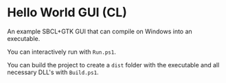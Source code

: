 # Hello World GUI (CL)

An example SBCL+GTK GUI that can compile on Windows into an executable.

You can interactively run with `Run.ps1`.

You can build the project to create a `dist` folder with the executable and all necessary DLL's with `Build.ps1`.